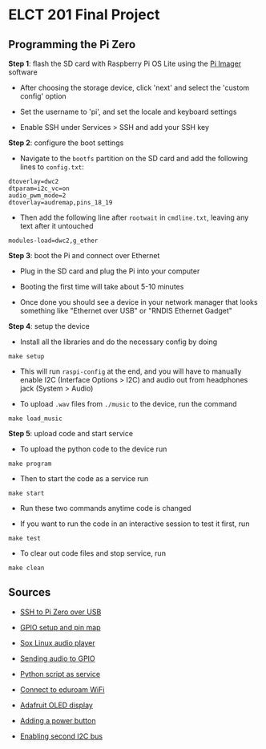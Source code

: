 # ELCT 201 Final Project

## Programming the Pi Zero

**Step 1**: flash the SD card with Raspberry Pi OS Lite using the [Pi Imager](https://www.raspberrypi.com/software/) software

- After choosing the storage device, click 'next' and select the 'custom config' option

- Set the username to 'pi', and set the locale and keyboard settings

- Enable SSH under Services > SSH and add your SSH key

**Step 2**: configure the boot settings

- Navigate to the `bootfs` partition on the SD card and add the following lines to `config.txt`:

```
dtoverlay=dwc2
dtparam=i2c_vc=on
audio_pwm_mode=2
dtoverlay=audremap,pins_18_19
```

- Then add the following line after `rootwait` in `cmdline.txt`, leaving any text after it untouched

```
modules-load=dwc2,g_ether
```

**Step 3**: boot the Pi and connect over Ethernet

- Plug in the SD card and plug the Pi into your computer

- Booting the first time will take about 5-10 minutes

- Once done you should see a device in your network manager that looks
something like "Ethernet over USB" or "RNDIS Ethernet Gadget"

**Step 4**: setup the device

- Install all the libraries and do the necessary config by doing

```
make setup
```

- This will run `raspi-config` at the end, and you will have to manually
enable I2C (Interface Options > I2C) and audio out from headphones jack (System > Audio)

- To upload `.wav` files from `./music` to the device, run the command

```
make load_music
```

**Step 5**: upload code and start service

- To upload the python code to the device run

```
make program
```

- Then to start the code as a service run

```
make start
```

- Run these two commands anytime code is changed

- If you want to run the code in an interactive session to test it first, run

```
make test
```

- To clear out code files and stop service, run

```
make clean
```

## Sources

- [SSH to Pi Zero over USB](https://artivis.github.io/post/2020/pi-zero/)

- [GPIO setup and pin map](https://gpiozero.readthedocs.io/en/stable/recipes.html)

- [Sox Linux audio player](https://manpages.ubuntu.com/manpages/jammy/man1/sox.1.html)

- [Sending audio to GPIO](https://retropie.org.uk/forum/topic/32513/cannot-set-audio-to-heaphones-on-raspberry-pi-zero-2-w/4)

- [Python script as service](https://gist.github.com/emxsys/a507f3cad928e66f6410e7ac28e2990f)

- [Connect to eduroam WiFi](https://www.instructables.com/Connect-Raspberry-Pi-to-College-WIFI/)

- [Adafruit OLED display](https://github.com/adafruit/Adafruit_Python_SSD1306)

- [Adding a power button](https://howchoo.com/pi/how-to-add-a-power-button-to-your-raspberry-pi/)

- [Enabling second I2C bus](https://woodgears.ca/tech/i2c.html)
